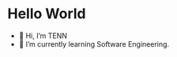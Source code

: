 # Hello World

- 👋 Hi, I’m TENN
- 🌱 I’m currently learning Software Engineering.

<!---
tenn2080/tenn2080 is a ✨ special ✨ repository because its `README.md` (this file) appears on your GitHub profile.
You can click the Preview link to take a look at your changes.
--->
